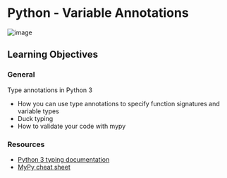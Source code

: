# Python - Variable Annotations

![image](https://i.redd.it/y9y25tefi5401.png)

## Learning Objectives

### General

Type annotations in Python 3
- How you can use type annotations to specify function signatures and variable types
- Duck typing
- How to validate your code with mypy

### Resources

- [Python 3 typing documentation](https://intranet.alxswe.com/rltoken/5j0OtdWh36_HVAHKJX2gaA)
- [MyPy cheat sheet](https://intranet.alxswe.com/rltoken/Eud-nrUG7x3iT6JD2Sas-g)